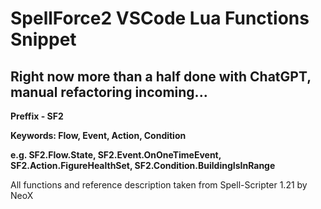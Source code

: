 # SpellForce2 VSCode Lua Functions Snippet
## Right now more than a half done with ChatGPT, manual refactoring incoming...

**Preffix - SF2**

**Keywords: Flow, Event, Action, Condition**

**e.g. SF2.Flow.State, SF2.Event.OnOneTimeEvent, SF2.Action.FigureHealthSet, SF2.Condition.BuildingIsInRange**

All functions and reference description taken from Spell-Scripter 1.21 by NeoX
